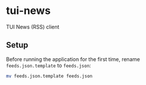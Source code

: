 # tui-news
TUI News (RSS) client

## Setup
Before running the application for the first time, rename `feeds.json.template` to `feeds.json`:

```bash
mv feeds.json.template feeds.json
```
